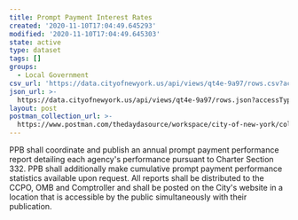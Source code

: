 ```yaml
---
title: Prompt Payment Interest Rates
created: '2020-11-10T17:04:49.645293'
modified: '2020-11-10T17:04:49.645303'
state: active
type: dataset
tags: []
groups:
  - Local Government
csv_url: 'https://data.cityofnewyork.us/api/views/qt4e-9a97/rows.csv?accessType=DOWNLOAD'
json_url: >-
  https://data.cityofnewyork.us/api/views/qt4e-9a97/rows.json?accessType=DOWNLOAD
layout: post
postman_collection_url: >-
  https://www.postman.com/thedaydasource/workspace/city-of-new-york/collection/15909983-a21138e5-4df4-46f9-97aa-51180d64d221
---
```

PPB shall coordinate and publish an annual prompt payment performance report detailing each agency's performance pursuant to Charter Section 332. PPB shall additionally make cumulative prompt payment performance statistics available upon request. All reports shall be distributed to the CCPO, OMB and Comptroller and shall be posted on the City's website in a location that is accessible by the public simultaneously with their publication.

